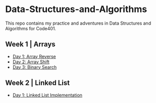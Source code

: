 
# Data-Structures-and-Algorithms
This repo contains my practice and adventures in Data Structures and Algorithms for Code401. 
## Week 1 | Arrays
- [Day 1: Array Reverse](../code-challenges/array-reverse/ArrayReverse.java) 
- [Day 2: Array Shift](https://github.com/wosunkwo/data-structures-and-algorithms/blob/master/code401-challenges/readme/README2.md)
- [Day 3: Binary Search](https://github.com/wosunkwo/data-structures-and-algorithms/blob/master/code401-challenges/readme/README3.md)

## Week 2 | Linked List
- [Day 1: Linked List Implementation](https://github.com/wosunkwo/data-structures-and-algorithms/blob/master/code401-challenges/src/main/java/code401/challenges/linkedlist/README.md)
